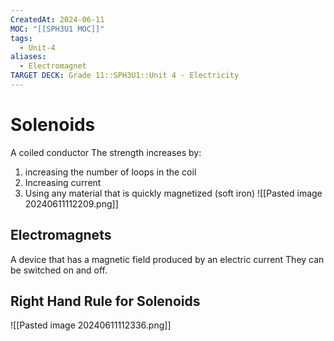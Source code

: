 ```yaml
---
CreatedAt: 2024-06-11
MOC: "[[SPH3U1 MOC]]"
tags:
  - Unit-4
aliases:
  - Electromagnet
TARGET DECK: Grade 11::SPH3U1::Unit 4 - Electricity
---
```


# Solenoids
A coiled conductor
The strength increases by:
1. increasing the number of loops in the coil
2. Increasing current
3. Using any material that is quickly magnetized (soft iron)
![[Pasted image 20240611112209.png]]

## Electromagnets
A device that has a magnetic field produced by an electric current
They can be switched on and off.


## Right Hand Rule for Solenoids
![[Pasted image 20240611112336.png]]
